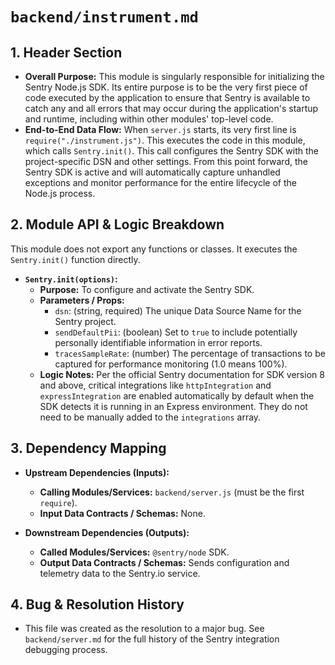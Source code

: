 # `backend/instrument.md`

## 1. Header Section

*   **Overall Purpose:** This module is singularly responsible for initializing the Sentry Node.js SDK. Its entire purpose is to be the very first piece of code executed by the application to ensure that Sentry is available to catch any and all errors that may occur during the application's startup and runtime, including within other modules' top-level code.
*   **End-to-End Data Flow:** When `server.js` starts, its very first line is `require("./instrument.js")`. This executes the code in this module, which calls `Sentry.init()`. This call configures the Sentry SDK with the project-specific DSN and other settings. From this point forward, the Sentry SDK is active and will automatically capture unhandled exceptions and monitor performance for the entire lifecycle of the Node.js process.

## 2. Module API & Logic Breakdown

This module does not export any functions or classes. It executes the `Sentry.init()` function directly.

*   **`Sentry.init(options)`:**
    *   **Purpose:** To configure and activate the Sentry SDK.
    *   **Parameters / Props:**
        *   `dsn`: (string, required) The unique Data Source Name for the Sentry project.
        *   `sendDefaultPii`: (boolean) Set to `true` to include potentially personally identifiable information in error reports.
        *   `tracesSampleRate`: (number) The percentage of transactions to be captured for performance monitoring (1.0 means 100%).
    *   **Logic Notes:** Per the official Sentry documentation for SDK version 8 and above, critical integrations like `httpIntegration` and `expressIntegration` are enabled automatically by default when the SDK detects it is running in an Express environment. They do not need to be manually added to the `integrations` array.

## 3. Dependency Mapping

*   **Upstream Dependencies (Inputs):**
    *   **Calling Modules/Services:** `backend/server.js` (must be the first `require`).
    *   **Input Data Contracts / Schemas:** None.

*   **Downstream Dependencies (Outputs):**
    *   **Called Modules/Services:** `@sentry/node` SDK.
    *   **Output Data Contracts / Schemas:** Sends configuration and telemetry data to the Sentry.io service.

## 4. Bug & Resolution History

*   This file was created as the resolution to a major bug. See `backend/server.md` for the full history of the Sentry integration debugging process.
